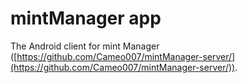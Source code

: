 # mintManager app

The Android client for mint Manager ([https://github.com/Cameo007/mintManager-server/](https://github.com/Cameo007/mintManager-server/)).
